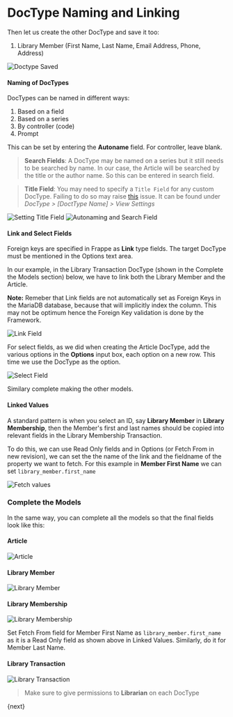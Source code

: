 <!-- base_template: frappe_io/www/frappe/frappe_base.html --><!-- add-breadcrumbs -->
# DocType Naming and Linking

Then let us create the other DocType and save it too:

1. Library Member (First Name, Last Name, Email Address, Phone, Address)

<img class="screenshot" alt="Doctype Saved" src="/docs/assets/img/naming_doctype.png">


#### Naming of DocTypes

DocTypes can be named in different ways:

1. Based on a field
1. Based on a series
1. By controller (code)
1. Prompt

This can be set by entering the **Autoname** field. For controller, leave blank.

> **Search Fields**: A DocType may be named on a series but it still needs to be searched by name. In our case, the Article will be searched by the title or the author name. So this can be entered in search field.

> **Title Field**: You may need to specify a `Title Field` for any custom DocType. Failing to do so may raise [this]( https://discuss.erpnext.com/t/issue-with-all-custom-doctypes/32144) issue. It can be found under _DocType > [DoctType Name] > View Settings_

<img class="screenshot" alt="Setting Title Field" src="/docs/assets/img/filling_title_field.png">

<img class="screenshot" alt="Autonaming and Search Field" src="/docs/assets/img/autoname_and_search_field.png">

#### Link and Select Fields

Foreign keys are specified in Frappe as **Link** type fields. The target DocType must be mentioned in the Options text area.

In our example, in the Library Transaction DocType (shown in the Complete the Models section) below, we have to link both the Library Member and the Article.

**Note:** Remeber that Link fields are not automatically set as Foreign Keys in the MariaDB database, because that will implicitly index the column. This may not be optimum hence the Foreign Key validation is done by the Framework.

<img class="screenshot" alt="Link Field" src="/docs/assets/img/link_field.png">

For select fields, as we did when creating the Article DocType, add the various options in the **Options** input box, each option on a new row. This time we use the DocType as the option.

<img class="screenshot" alt="Select Field" src="/docs/assets/img/select_field.png">

Similary complete making the other models.

#### Linked Values

A standard pattern is when you select an ID, say **Library Member** in **Library Membership**, then the Member's first and last names should be copied into relevant fields in the Library Membership Transaction.

To do this, we can use Read Only fields and in Options (or Fetch From in new revision), we can set the the name of the link and the fieldname of the property we want to fetch. For this example in **Member First Name** we can set `library_member.first_name`

<img class="screenshot" alt="Fetch values" src="/docs/assets/img/fetch.png">

### Complete the Models

In the same way, you can complete all the models so that the final fields look like this:

#### Article

<img class="screenshot" alt="Article" src="/docs/assets/img/doctype_article.png">

#### Library Member

<img class="screenshot" alt="Library Member" src="/docs/assets/img/doctype_lib_member.png">

#### Library Membership

<img class="screenshot" alt="Library Membership" src="/docs/assets/img/doctype_lib_membership.png">

Set Fetch From field for Member First Name as `library_member.first_name` as it is a Read Only field as shown above in Linked Values. Similarly, do it for Member Last Name.

#### Library Transaction

<img class="screenshot" alt="Library Transaction" src="/docs/assets/img/doctype_lib_trans.png">

> Make sure to give permissions to **Librarian** on each DocType

{next}
